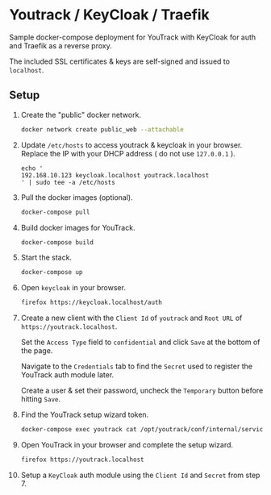 
# Youtrack / KeyCloak / Traefik

Sample docker-compose deployment for YouTrack with KeyCloak for auth and Traefik
as a reverse proxy.

The included SSL certificates & keys are self-signed and issued to `localhost`.

## Setup



1. Create the "public" docker network.


   ```bash
   docker network create public_web --attachable
   ```

2. Update `/etc/hosts` to access youtrack & keycloak in your browser. Replace
   the IP with your DHCP address ( do not use `127.0.0.1` ).

   ```
   echo '
   192.168.10.123 keycloak.localhost youtrack.localhost
   ' | sudo tee -a /etc/hosts
   ```

3. Pull the docker images (optional).

   ```bash
   docker-compose pull
   ```

4. Build docker images for YouTrack.

   ```bash
   docker-compose build
   ```

5. Start the stack.

   ```bash
   docker-compose up
   ```

6. Open `keycloak` in your browser.

   ```bash
   firefox https://keycloak.localhost/auth
   ```

7. Create a new client with the `Client Id` of `youtrack` and `Root URL` of
   `https://youtrack.localhost`.
   
   Set the `Access Type` field to `confidential` and click `Save` at the bottom of the page.

   Navigate to the `Credentials` tab to find the `Secret` used to register the
   YouTrack auth module later.

   Create a user & set their password, uncheck the `Temporary` button before
   hitting `Save`.

8. Find the YouTrack setup wizard token.

   ```bash
   docker-compose exec youtrack cat /opt/youtrack/conf/internal/services/configurationWizard/wizard_token.tx
   ```

9. Open YouTrack in your browser and complete the setup wizard.

   ```bash
   firefox https://youtrack.localhost
   ```

10. Setup a `KeyCloak` auth module using the `Client Id` and `Secret` from step
    7.
